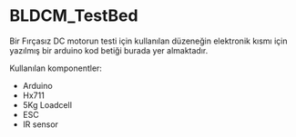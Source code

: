 # BLDCM_TestBed

Bir Fırçasız DC motorun testi için kullanılan düzeneğin elektronik kısmı için yazılmış bir arduino kod betiği burada yer almaktadır.

Kullanılan komponentler:
- Arduino
- Hx711
- 5Kg Loadcell
- ESC
- IR sensor
